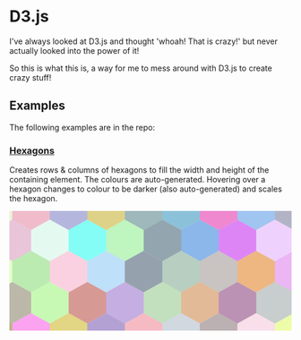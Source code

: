 # D3.js

I've always looked at D3.js and thought 'whoah! That is crazy!' but never actually looked into the power of it!

So this is what this is, a way for me to mess around with D3.js to create crazy stuff!

## Examples

The following examples are in the repo:

### [Hexagons](/iamphill/d3-test/blob/master/hexagaon.html)

Creates rows & columns of hexagons to fill the width and height of the containing element. The colours are auto-generated. Hovering over a hexagon changes to colour to be darker (also auto-generated) and scales the hexagon.

![](https://raw.githubusercontent.com/iamphill/d3-test/master/images/hex.png)
